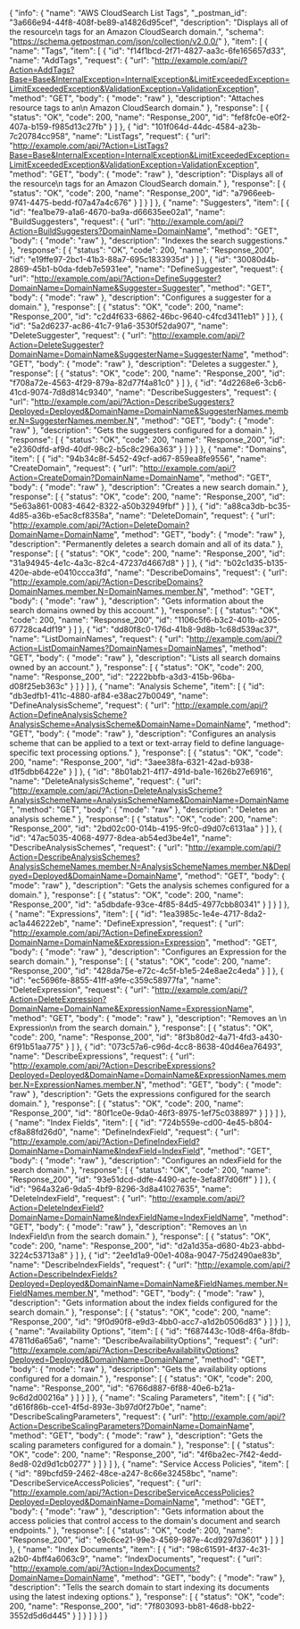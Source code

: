 {
  "info": {
    "name": "AWS CloudSearch List Tags",
    "_postman_id": "3a666e94-44f8-408f-be89-a14826d95cef",
    "description": "Displays all of the resource\n tags for an Amazon CloudSearch domain.",
    "schema": "https://schema.getpostman.com/json/collection/v2.0.0/"
  },
  "item": [
    {
      "name": "Tags",
      "item": [
        {
          "id": "f14f1bcd-2f71-4827-aa3c-6fe165657d33",
          "name": "AddTags",
          "request": {
            "url": "http://example.com/api/?Action=AddTags?Base=Base&InternalException=InternalException&LimitExceededException=LimitExceededException&ValidationException=ValidationException",
            "method": "GET",
            "body": {
              "mode": "raw"
            },
            "description": "Attaches resource tags to an\n Amazon CloudSearch domain."
          },
          "response": [
            {
              "status": "OK",
              "code": 200,
              "name": "Response_200",
              "id": "fef8fc0e-e0f2-407a-b159-f985d13c27fb"
            }
          ]
        },
        {
          "id": "101f064d-44dc-4584-a23b-7c20784cc958",
          "name": "ListTags",
          "request": {
            "url": "http://example.com/api/?Action=ListTags?Base=Base&InternalException=InternalException&LimitExceededException=LimitExceededException&ValidationException=ValidationException",
            "method": "GET",
            "body": {
              "mode": "raw"
            },
            "description": "Displays all of the resource\n tags for an Amazon CloudSearch domain."
          },
          "response": [
            {
              "status": "OK",
              "code": 200,
              "name": "Response_200",
              "id": "a7966eeb-9741-4475-bedd-f07a47a4c676"
            }
          ]
        }
      ]
    },
    {
      "name": "Suggesters",
      "item": [
        {
          "id": "fea1be79-a1a6-4670-ba9a-d66635ee02a1",
          "name": "BuildSuggesters",
          "request": {
            "url": "http://example.com/api/?Action=BuildSuggesters?DomainName=DomainName",
            "method": "GET",
            "body": {
              "mode": "raw"
            },
            "description": "Indexes the search suggestions."
          },
          "response": [
            {
              "status": "OK",
              "code": 200,
              "name": "Response_200",
              "id": "e19ffe97-2bc1-41b3-88a7-695c1833935d"
            }
          ]
        },
        {
          "id": "30080d4b-2869-45b1-b0da-fdeb7e5931ee",
          "name": "DefineSuggester",
          "request": {
            "url": "http://example.com/api/?Action=DefineSuggester?DomainName=DomainName&Suggester=Suggester",
            "method": "GET",
            "body": {
              "mode": "raw"
            },
            "description": "Configures a suggester for a domain."
          },
          "response": [
            {
              "status": "OK",
              "code": 200,
              "name": "Response_200",
              "id": "c2d4f633-6862-46bc-9640-c4fcd3411eb1"
            }
          ]
        },
        {
          "id": "5a2d6237-ac86-41c7-91a6-3530f52da907",
          "name": "DeleteSuggester",
          "request": {
            "url": "http://example.com/api/?Action=DeleteSuggester?DomainName=DomainName&SuggesterName=SuggesterName",
            "method": "GET",
            "body": {
              "mode": "raw"
            },
            "description": "Deletes a suggester."
          },
          "response": [
            {
              "status": "OK",
              "code": 200,
              "name": "Response_200",
              "id": "f708a72e-4563-4f29-879a-82d77f4a81c0"
            }
          ]
        },
        {
          "id": "4d2268e6-3cb6-41cd-9074-7d8d814c9340",
          "name": "DescribeSuggesters",
          "request": {
            "url": "http://example.com/api/?Action=DescribeSuggesters?Deployed=Deployed&DomainName=DomainName&SuggesterNames.member.N=SuggesterNames.member.N",
            "method": "GET",
            "body": {
              "mode": "raw"
            },
            "description": "Gets the suggesters configured for a domain."
          },
          "response": [
            {
              "status": "OK",
              "code": 200,
              "name": "Response_200",
              "id": "e2360dfd-af9d-40df-98c2-b5c8c296a363"
            }
          ]
        }
      ]
    },
    {
      "name": "Domains",
      "item": [
        {
          "id": "94b34c8f-5452-49cf-ad67-859ea8fe9556",
          "name": "CreateDomain",
          "request": {
            "url": "http://example.com/api/?Action=CreateDomain?DomainName=DomainName",
            "method": "GET",
            "body": {
              "mode": "raw"
            },
            "description": "Creates a new search domain."
          },
          "response": [
            {
              "status": "OK",
              "code": 200,
              "name": "Response_200",
              "id": "5e63a861-0083-4642-8322-a50b32949fbf"
            }
          ]
        },
        {
          "id": "a88ca3db-bc35-4d85-a36b-e5ac8cf8358a",
          "name": "DeleteDomain",
          "request": {
            "url": "http://example.com/api/?Action=DeleteDomain?DomainName=DomainName",
            "method": "GET",
            "body": {
              "mode": "raw"
            },
            "description": "Permanently deletes a search domain and all of its data."
          },
          "response": [
            {
              "status": "OK",
              "code": 200,
              "name": "Response_200",
              "id": "31a94945-4e1c-4a3c-82c4-47237d4667d8"
            }
          ]
        },
        {
          "id": "b02c1d35-b135-420e-abde-e0410ccca3fd",
          "name": "DescribeDomains",
          "request": {
            "url": "http://example.com/api/?Action=DescribeDomains?DomainNames.member.N=DomainNames.member.N",
            "method": "GET",
            "body": {
              "mode": "raw"
            },
            "description": "Gets information about the search domains owned by this account."
          },
          "response": [
            {
              "status": "OK",
              "code": 200,
              "name": "Response_200",
              "id": "1106c5f6-b3c2-401b-a205-67728ca4df19"
            }
          ]
        },
        {
          "id": "dd80f8c0-176d-41b8-9d8b-1c68d539ac37",
          "name": "ListDomainNames",
          "request": {
            "url": "http://example.com/api/?Action=ListDomainNames?DomainNames=DomainNames",
            "method": "GET",
            "body": {
              "mode": "raw"
            },
            "description": "Lists all search domains owned by an account."
          },
          "response": [
            {
              "status": "OK",
              "code": 200,
              "name": "Response_200",
              "id": "2222bbfb-a3d3-415b-96ba-d08f25eb363c"
            }
          ]
        }
      ]
    },
    {
      "name": "Analysis Scheme",
      "item": [
        {
          "id": "db3edfb1-411c-4880-af84-e38ac27b0049",
          "name": "DefineAnalysisScheme",
          "request": {
            "url": "http://example.com/api/?Action=DefineAnalysisScheme?AnalysisScheme=AnalysisScheme&DomainName=DomainName",
            "method": "GET",
            "body": {
              "mode": "raw"
            },
            "description": "Configures an analysis scheme that can be applied to a text or text-array field to define language-specific text processing options."
          },
          "response": [
            {
              "status": "OK",
              "code": 200,
              "name": "Response_200",
              "id": "3aee38fa-6321-42ad-b938-d1f5dbb6422e"
            }
          ]
        },
        {
          "id": "8b01ab21-4f17-491d-ba1e-1626b27e6916",
          "name": "DeleteAnalysisScheme",
          "request": {
            "url": "http://example.com/api/?Action=DeleteAnalysisScheme?AnalysisSchemeName=AnalysisSchemeName&DomainName=DomainName",
            "method": "GET",
            "body": {
              "mode": "raw"
            },
            "description": "Deletes an analysis scheme."
          },
          "response": [
            {
              "status": "OK",
              "code": 200,
              "name": "Response_200",
              "id": "2bd02c00-014b-4195-9fc0-d9d07c6131aa"
            }
          ]
        },
        {
          "id": "47ac5035-4068-4977-8dea-ab54ed3be4e1",
          "name": "DescribeAnalysisSchemes",
          "request": {
            "url": "http://example.com/api/?Action=DescribeAnalysisSchemes?AnalysisSchemeNames.member.N=AnalysisSchemeNames.member.N&Deployed=Deployed&DomainName=DomainName",
            "method": "GET",
            "body": {
              "mode": "raw"
            },
            "description": "Gets the analysis schemes configured for a domain."
          },
          "response": [
            {
              "status": "OK",
              "code": 200,
              "name": "Response_200",
              "id": "a5dbdafe-93ce-4f85-84d5-4977cbb80341"
            }
          ]
        }
      ]
    },
    {
      "name": "Expressions",
      "item": [
        {
          "id": "1ea3985c-1e4e-4717-8da2-ac1a446222eb",
          "name": "DefineExpression",
          "request": {
            "url": "http://example.com/api/?Action=DefineExpression?DomainName=DomainName&Expression=Expression",
            "method": "GET",
            "body": {
              "mode": "raw"
            },
            "description": "Configures an Expression  for the search domain."
          },
          "response": [
            {
              "status": "OK",
              "code": 200,
              "name": "Response_200",
              "id": "428da75e-e72c-4c5f-b1e5-24e8ae2c4eda"
            }
          ]
        },
        {
          "id": "ec5696fe-8855-41ff-a9fe-c359c58977fa",
          "name": "DeleteExpression",
          "request": {
            "url": "http://example.com/api/?Action=DeleteExpression?DomainName=DomainName&ExpressionName=ExpressionName",
            "method": "GET",
            "body": {
              "mode": "raw"
            },
            "description": "Removes an \n  Expression\n  from the search domain."
          },
          "response": [
            {
              "status": "OK",
              "code": 200,
              "name": "Response_200",
              "id": "8f3b80d2-4a71-4fd3-a430-6f91b51aa775"
            }
          ]
        },
        {
          "id": "073c57a6-c96d-4cc8-8638-40d46ea76493",
          "name": "DescribeExpressions",
          "request": {
            "url": "http://example.com/api/?Action=DescribeExpressions?Deployed=Deployed&DomainName=DomainName&ExpressionNames.member.N=ExpressionNames.member.N",
            "method": "GET",
            "body": {
              "mode": "raw"
            },
            "description": "Gets the expressions configured for the search domain."
          },
          "response": [
            {
              "status": "OK",
              "code": 200,
              "name": "Response_200",
              "id": "80f1ce0e-9da0-46f3-8975-1ef75c038897"
            }
          ]
        }
      ]
    },
    {
      "name": "Index Fields",
      "item": [
        {
          "id": "724b559e-cd00-4e45-b804-cf8a88fd26d0",
          "name": "DefineIndexField",
          "request": {
            "url": "http://example.com/api/?Action=DefineIndexField?DomainName=DomainName&IndexField=IndexField",
            "method": "GET",
            "body": {
              "mode": "raw"
            },
            "description": "Configures an ndexField  for the search domain."
          },
          "response": [
            {
              "status": "OK",
              "code": 200,
              "name": "Response_200",
              "id": "93e51dcd-ddfe-4490-acfe-3efa8f7d06ff"
            }
          ]
        },
        {
          "id": "964a32a6-9da5-4bf9-8296-3d8a41027635",
          "name": "DeleteIndexField",
          "request": {
            "url": "http://example.com/api/?Action=DeleteIndexField?DomainName=DomainName&IndexFieldName=IndexFieldName",
            "method": "GET",
            "body": {
              "mode": "raw"
            },
            "description": "Removes an \n  IndexField\n  from the search domain."
          },
          "response": [
            {
              "status": "OK",
              "code": 200,
              "name": "Response_200",
              "id": "d2a1d35a-d680-4b23-abbd-3224c53713a8"
            }
          ]
        },
        {
          "id": "2ee1d1a9-00e1-408a-9047-75d2490ae83b",
          "name": "DescribeIndexFields",
          "request": {
            "url": "http://example.com/api/?Action=DescribeIndexFields?Deployed=Deployed&DomainName=DomainName&FieldNames.member.N=FieldNames.member.N",
            "method": "GET",
            "body": {
              "mode": "raw"
            },
            "description": "Gets information about the index fields configured for the search domain."
          },
          "response": [
            {
              "status": "OK",
              "code": 200,
              "name": "Response_200",
              "id": "9f0d90f8-e9d3-4bb0-acc7-a1d2b0506d83"
            }
          ]
        }
      ]
    },
    {
      "name": "Availability Options",
      "item": [
        {
          "id": "f687443c-10d8-4f6a-8fdb-47811d6a65a6",
          "name": "DescribeAvailabilityOptions",
          "request": {
            "url": "http://example.com/api/?Action=DescribeAvailabilityOptions?Deployed=Deployed&DomainName=DomainName",
            "method": "GET",
            "body": {
              "mode": "raw"
            },
            "description": "Gets the availability options configured for a domain."
          },
          "response": [
            {
              "status": "OK",
              "code": 200,
              "name": "Response_200",
              "id": "6766d887-6f88-40e6-b21a-9c6d2d00216a"
            }
          ]
        }
      ]
    },
    {
      "name": "Scaling Parameters",
      "item": [
        {
          "id": "d616f86b-cce1-4f5d-893e-3b97d0f27b0e",
          "name": "DescribeScalingParameters",
          "request": {
            "url": "http://example.com/api/?Action=DescribeScalingParameters?DomainName=DomainName",
            "method": "GET",
            "body": {
              "mode": "raw"
            },
            "description": "Gets the scaling parameters configured for a domain."
          },
          "response": [
            {
              "status": "OK",
              "code": 200,
              "name": "Response_200",
              "id": "4f6ba2ec-7f42-4edd-8ed8-02d9d1cb0277"
            }
          ]
        }
      ]
    },
    {
      "name": "Service Access Policies",
      "item": [
        {
          "id": "89bcfd59-2462-48ce-a247-8c66e32458bc",
          "name": "DescribeServiceAccessPolicies",
          "request": {
            "url": "http://example.com/api/?Action=DescribeServiceAccessPolicies?Deployed=Deployed&DomainName=DomainName",
            "method": "GET",
            "body": {
              "mode": "raw"
            },
            "description": "Gets information about the access policies that control access to the domain's document and search endpoints."
          },
          "response": [
            {
              "status": "OK",
              "code": 200,
              "name": "Response_200",
              "id": "e9c6ce21-99e3-4569-987e-4cd9297d3601"
            }
          ]
        }
      ]
    },
    {
      "name": "Index Documents",
      "item": [
        {
          "id": "98c61591-4f37-4c31-a2b0-4bff4a6063c9",
          "name": "IndexDocuments",
          "request": {
            "url": "http://example.com/api/?Action=IndexDocuments?DomainName=DomainName",
            "method": "GET",
            "body": {
              "mode": "raw"
            },
            "description": "Tells the search domain to start indexing its documents using the latest indexing options."
          },
          "response": [
            {
              "status": "OK",
              "code": 200,
              "name": "Response_200",
              "id": "7f803093-bb81-46d8-bb22-3552d5d6d445"
            }
          ]
        }
      ]
    }
  ]
}